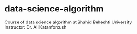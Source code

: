 # data-science-algorithm
Course of data science algorithm at Shahid Beheshti University  
Instructor: Dr. Ali Katanforoush

